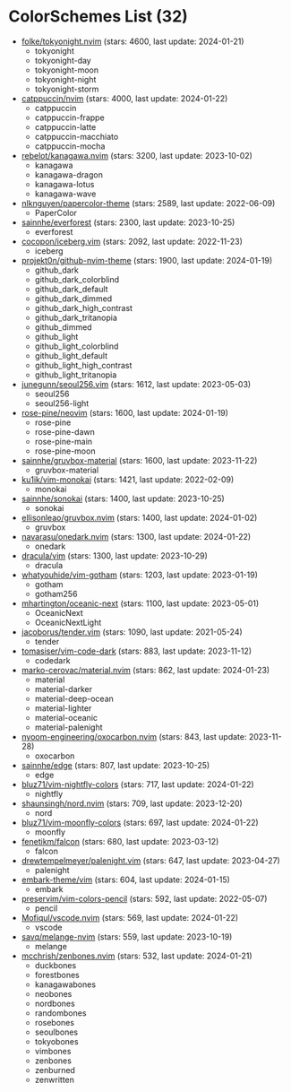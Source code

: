 
ColorSchemes List (32)
======================
  
- [folke/tokyonight.nvim](https://github.com/folke/tokyonight.nvim) (stars: 4600, last update: 2024-01-21)  
  - tokyonight  
  - tokyonight-day  
  - tokyonight-moon  
  - tokyonight-night  
  - tokyonight-storm  
- [catppuccin/nvim](https://github.com/catppuccin/nvim) (stars: 4000, last update: 2024-01-22)  
  - catppuccin  
  - catppuccin-frappe  
  - catppuccin-latte  
  - catppuccin-macchiato  
  - catppuccin-mocha  
- [rebelot/kanagawa.nvim](https://github.com/rebelot/kanagawa.nvim) (stars: 3200, last update: 2023-10-02)  
  - kanagawa  
  - kanagawa-dragon  
  - kanagawa-lotus  
  - kanagawa-wave  
- [nlknguyen/papercolor-theme](https://github.com/nlknguyen/papercolor-theme) (stars: 2589, last update: 2022-06-09)  
  - PaperColor  
- [sainnhe/everforest](https://github.com/sainnhe/everforest) (stars: 2300, last update: 2023-10-25)  
  - everforest  
- [cocopon/iceberg.vim](https://github.com/cocopon/iceberg.vim) (stars: 2092, last update: 2022-11-23)  
  - iceberg  
- [projekt0n/github-nvim-theme](https://github.com/projekt0n/github-nvim-theme) (stars: 1900, last update: 2024-01-19)  
  - github_dark  
  - github_dark_colorblind  
  - github_dark_default  
  - github_dark_dimmed  
  - github_dark_high_contrast  
  - github_dark_tritanopia  
  - github_dimmed  
  - github_light  
  - github_light_colorblind  
  - github_light_default  
  - github_light_high_contrast  
  - github_light_tritanopia  
- [junegunn/seoul256.vim](https://github.com/junegunn/seoul256.vim) (stars: 1612, last update: 2023-05-03)  
  - seoul256  
  - seoul256-light  
- [rose-pine/neovim](https://github.com/rose-pine/neovim) (stars: 1600, last update: 2024-01-19)  
  - rose-pine  
  - rose-pine-dawn  
  - rose-pine-main  
  - rose-pine-moon  
- [sainnhe/gruvbox-material](https://github.com/sainnhe/gruvbox-material) (stars: 1600, last update: 2023-11-22)  
  - gruvbox-material  
- [ku1ik/vim-monokai](https://github.com/ku1ik/vim-monokai) (stars: 1421, last update: 2022-02-09)  
  - monokai  
- [sainnhe/sonokai](https://github.com/sainnhe/sonokai) (stars: 1400, last update: 2023-10-25)  
  - sonokai  
- [ellisonleao/gruvbox.nvim](https://github.com/ellisonleao/gruvbox.nvim) (stars: 1400, last update: 2024-01-02)  
  - gruvbox  
- [navarasu/onedark.nvim](https://github.com/navarasu/onedark.nvim) (stars: 1300, last update: 2024-01-22)  
  - onedark  
- [dracula/vim](https://github.com/dracula/vim) (stars: 1300, last update: 2023-10-29)  
  - dracula  
- [whatyouhide/vim-gotham](https://github.com/whatyouhide/vim-gotham) (stars: 1203, last update: 2023-01-19)  
  - gotham  
  - gotham256  
- [mhartington/oceanic-next](https://github.com/mhartington/oceanic-next) (stars: 1100, last update: 2023-05-01)  
  - OceanicNext  
  - OceanicNextLight  
- [jacoborus/tender.vim](https://github.com/jacoborus/tender.vim) (stars: 1090, last update: 2021-05-24)  
  - tender  
- [tomasiser/vim-code-dark](https://github.com/tomasiser/vim-code-dark) (stars: 883, last update: 2023-11-12)  
  - codedark  
- [marko-cerovac/material.nvim](https://github.com/marko-cerovac/material.nvim) (stars: 862, last update: 2024-01-23)  
  - material  
  - material-darker  
  - material-deep-ocean  
  - material-lighter  
  - material-oceanic  
  - material-palenight  
- [nyoom-engineering/oxocarbon.nvim](https://github.com/nyoom-engineering/oxocarbon.nvim) (stars: 843, last update: 2023-11-28)  
  - oxocarbon  
- [sainnhe/edge](https://github.com/sainnhe/edge) (stars: 807, last update: 2023-10-25)  
  - edge  
- [bluz71/vim-nightfly-colors](https://github.com/bluz71/vim-nightfly-colors) (stars: 717, last update: 2024-01-22)  
  - nightfly  
- [shaunsingh/nord.nvim](https://github.com/shaunsingh/nord.nvim) (stars: 709, last update: 2023-12-20)  
  - nord  
- [bluz71/vim-moonfly-colors](https://github.com/bluz71/vim-moonfly-colors) (stars: 697, last update: 2024-01-22)  
  - moonfly  
- [fenetikm/falcon](https://github.com/fenetikm/falcon) (stars: 680, last update: 2023-03-12)  
  - falcon  
- [drewtempelmeyer/palenight.vim](https://github.com/drewtempelmeyer/palenight.vim) (stars: 647, last update: 2023-04-27)  
  - palenight  
- [embark-theme/vim](https://github.com/embark-theme/vim) (stars: 604, last update: 2024-01-15)  
  - embark  
- [preservim/vim-colors-pencil](https://github.com/preservim/vim-colors-pencil) (stars: 592, last update: 2022-05-07)  
  - pencil  
- [Mofiqul/vscode.nvim](https://github.com/Mofiqul/vscode.nvim) (stars: 569, last update: 2024-01-22)  
  - vscode  
- [savq/melange-nvim](https://github.com/savq/melange-nvim) (stars: 559, last update: 2023-10-19)  
  - melange  
- [mcchrish/zenbones.nvim](https://github.com/mcchrish/zenbones.nvim) (stars: 532, last update: 2024-01-21)  
  - duckbones  
  - forestbones  
  - kanagawabones  
  - neobones  
  - nordbones  
  - randombones  
  - rosebones  
  - seoulbones  
  - tokyobones  
  - vimbones  
  - zenbones  
  - zenburned  
  - zenwritten